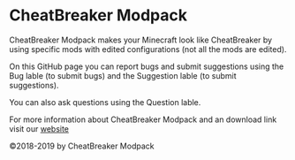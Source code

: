 # CheatBreaker Modpack

CheatBreaker Modpack makes your Minecraft look like CheatBreaker by using specific mods with edited configurations (not all the mods are edited).

On this GitHub page you can report bugs and submit suggestions using the Bug lable (to submit bugs) and the Suggestion lable (to submit suggestions).

You can also ask questions using the Question lable.

For more information about CheatBreaker Modpack and an download link visit our [website](http://bit.ly/CheatBreakerModpack)


©2018-2019 by CheatBreaker Modpack
